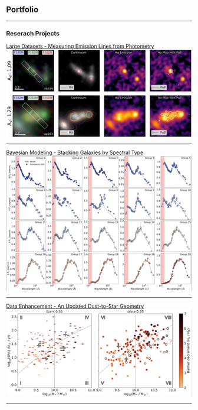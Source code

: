 ## Portfolio

---

### Reserach Projects

[Large Datasets - Measuring Emission Lines from Photometry](/paper3)
<img src="images/Paper3_Preview.png?raw=true"/>

---
[Bayesian Modeling - Stacking Galaxies by Spectral Type](/paper2)
<img src="images/Paper2_Preview.png?raw=true"/>

---
[Data Enhancement - An Updated Dust-to-Star Geometry](/paper1)
<img src="images/Paper1_Preview.png?raw=true"/>

---

<!-- ### Category Name 2

- [Project 1 Title](http://example.com/)
- [Project 2 Title](http://example.com/)
- [Project 3 Title](http://example.com/)
- [Project 4 Title](http://example.com/)
- [Project 5 Title](http://example.com/)

--- -->




